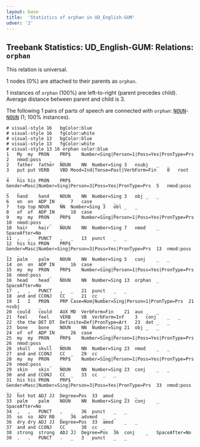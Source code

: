 ```yaml
---
layout: base
title:  'Statistics of orphan in UD_English-GUM'
udver: '2'
---
```


## Treebank Statistics: UD_English-GUM: Relations: `orphan`

This relation is universal.

1 nodes (0%) are attached to their parents as `orphan`.

1 instances of `orphan` (100%) are left-to-right (parent precedes child).
Average distance between parent and child is 3.

The following 1 pairs of parts of speech are connected with `orphan`: <tt><a href="en_gum-pos-NOUN.html">NOUN</a></tt>-<tt><a href="en_gum-pos-NOUN.html">NOUN</a></tt> (1; 100% instances).


~~~ conllu
# visual-style 16	bgColor:blue
# visual-style 16	fgColor:white
# visual-style 13	bgColor:blue
# visual-style 13	fgColor:white
# visual-style 13 16 orphan	color:blue
1	My	my	PRON	PRP$	Number=Sing|Person=1|Poss=Yes|PronType=Prs	2	nmod:poss	_	_
2	father	father	NOUN	NN	Number=Sing	3	nsubj	_	_
3	put	put	VERB	VBD	Mood=Ind|Tense=Past|VerbForm=Fin	0	root	_	_
4	his	his	PRON	PRP$	Gender=Masc|Number=Sing|Person=3|Poss=Yes|PronType=Prs	5	nmod:poss	_	_
5	hand	hand	NOUN	NN	Number=Sing	3	obj	_	_
6	on	on	ADP	IN	_	7	case	_	_
7	top	top	NOUN	NN	Number=Sing	3	obl	_	_
8	of	of	ADP	IN	_	10	case	_	_
9	my	my	PRON	PRP$	Number=Sing|Person=1|Poss=Yes|PronType=Prs	10	nmod:poss	_	_
10	hair	hair	NOUN	NN	Number=Sing	7	nmod	_	SpaceAfter=No
11	,	,	PUNCT	,	_	13	punct	_	_
12	his	his	PRON	PRP$	Gender=Masc|Number=Sing|Person=3|Poss=Yes|PronType=Prs	13	nmod:poss	_	_
13	palm	palm	NOUN	NN	Number=Sing	5	conj	_	_
14	on	on	ADP	IN	_	16	case	_	_
15	my	my	PRON	PRP$	Number=Sing|Person=1|Poss=Yes|PronType=Prs	16	nmod:poss	_	_
16	head	head	NOUN	NN	Number=Sing	13	orphan	_	SpaceAfter=No
17	,	,	PUNCT	,	_	21	punct	_	_
18	and	and	CCONJ	CC	_	21	cc	_	_
19	I	I	PRON	PRP	Case=Nom|Number=Sing|Person=1|PronType=Prs	21	nsubj	_	_
20	could	could	AUX	MD	VerbForm=Fin	21	aux	_	_
21	feel	feel	VERB	VB	VerbForm=Inf	3	conj	_	_
22	the	the	DET	DT	Definite=Def|PronType=Art	23	det	_	_
23	bone	bone	NOUN	NN	Number=Sing	21	obj	_	_
24	of	of	ADP	IN	_	26	case	_	_
25	my	my	PRON	PRP$	Number=Sing|Person=1|Poss=Yes|PronType=Prs	26	nmod:poss	_	_
26	skull	skull	NOUN	NN	Number=Sing	23	nmod	_	_
27	and	and	CCONJ	CC	_	29	cc	_	_
28	my	my	PRON	PRP$	Number=Sing|Person=1|Poss=Yes|PronType=Prs	29	nmod:poss	_	_
29	skin	skin	NOUN	NN	Number=Sing	23	conj	_	_
30	and	and	CCONJ	CC	_	33	cc	_	_
31	his	his	PRON	PRP$	Gender=Masc|Number=Sing|Person=3|Poss=Yes|PronType=Prs	33	nmod:poss	_	_
32	hot	hot	ADJ	JJ	Degree=Pos	33	amod	_	_
33	palm	palm	NOUN	NN	Number=Sing	23	conj	_	SpaceAfter=No
34	,	,	PUNCT	,	_	36	punct	_	_
35	so	so	ADV	RB	_	36	advmod	_	_
36	dry	dry	ADJ	JJ	Degree=Pos	33	amod	_	_
37	and	and	CCONJ	CC	_	38	cc	_	_
38	strong	strong	ADJ	JJ	Degree=Pos	36	conj	_	SpaceAfter=No
39	.	.	PUNCT	.	_	3	punct	_	_

~~~


